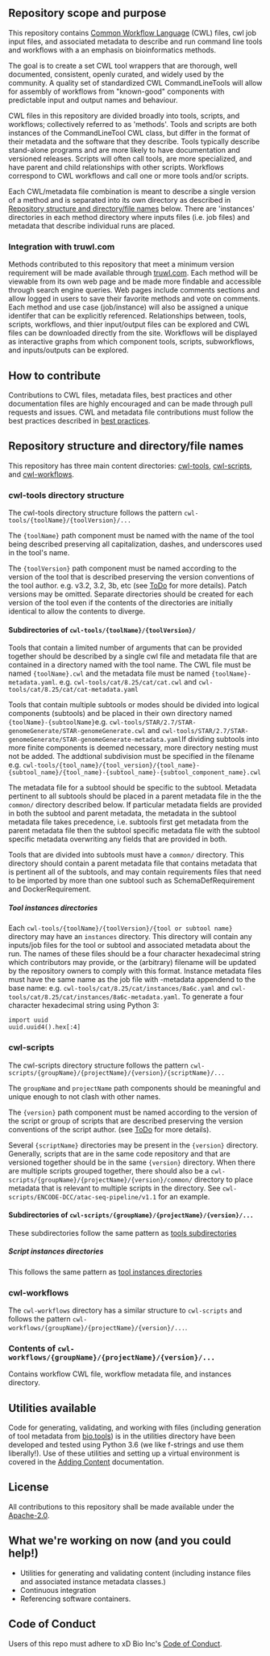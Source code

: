 ## Repository scope and purpose

This repository contains [Common Workflow Language](https://www.commonwl.org/) (CWL) files, cwl job input files, and associated metadata to describe and run command line tools and workflows with a an emphasis on bioinformatics methods. 

The goal is to create a set CWL tool wrappers that are thorough, well documented, consistent, openly curated, and widely used by the community. A quality set of standardized CWL CommandLineTools will allow for assembly of workflows from "known-good" components with predictable input and output names and behaviour.

CWL files in this repository are divided broadly into tools, scripts, and workflows; collectively referred to as 'methods'. Tools and scripts are both instances of the CommandLineTool CWL class, but differ in the format of their metadata and the software that they describe. Tools typically describe stand-alone programs and are more likely to have documentation and versioned releases. Scripts will often call tools, are more specialized, and have parent and child relationships with other scripts. Workflows correspond to CWL workflows and call one or more tools and/or scripts.

Each CWL/metadata file combination is meant to describe a single version of a method and is separated into its own directory as described in [Repository structure and directory/file names](#structure) below. There are 'instances' directories in each method directory where inputs files (i.e. job files) and metadata that describe individual runs are placed.

### Integration with truwl.com

Methods contributed to this repository that meet a minimum version requirement will be made available through [truwl.com](https://truwl.com). Each method will be viewable from its own web page and be made more findable and accessible through search engine queries. Web pages include comments sections and allow logged in users to save their favorite methods and vote on comments. Each method and use case (job/instance) will also be assigned a unique identifer that can be explicitly referenced.  Relationships between, tools, scripts, workflows, and thier input/output files can be explored and CWL files can be downloaded directly from the site. Workflows will be displayed as interactive graphs from which component tools, scripts, subworkflows, and inputs/outputs can be explored.

## How to contribute

Contributions to CWL files, metadata files, best practices and other documentation files are highly encouraged and can be made through pull requests and issues. CWL and metadata file contributions must follow the best practices described in  [best practices](docs/templates/CommandLineTool_guide.md). 

## <a name="structure"></a> Repository structure and directory/file names

This repository has three main content directories: [cwl-tools](#cwl-tools), [cwl-scripts](#cwl-scripts), and [cwl-workflows](#cwl-workflows).

### <a name="cwl-tools"></a> cwl-tools directory structure

The cwl-tools directory structure follows the pattern `cwl-tools/{toolName}/{toolVersion}/...`

The `{toolName}` path component must be named with the name of the tool being described preserving all capitalization, dashes, and underscores used in the tool's name.

The `{toolVersion}` path component must be named according to the version of the tool that is described preserving the version conventions of the tool author. e.g. v3.2, 3.2, 3b, etc (see [ToDo](docs/components...) for more details).  Patch versions may be omitted. Separate directories should be created for each version of the tool even if the contents of the directories are initially identical to allow the contents to diverge.

####  <a name="tool-subdirectories"></a> Subdirectories of  `cwl-tools/{toolName}/{toolVersion}/`

Tools that contain a limited number of arguments that can be provided together should be described by a single cwl file and metadata file that are contained in a directory named with the tool name. The CWL file must be named `{toolName}.cwl` and the metadata file must be named `{toolName}-metadata.yaml`. e.g. `cwl-tools/cat/8.25/cat/cat.cwl` and `cwl-tools/cat/8.25/cat/cat-metadata.yaml` 

Tools that contain multiple subtools or modes should be divided into logical components (subtools) and be placed in their own directory named `{toolName}-{subtoolName}`e.g. `cwl-tools/STAR/2.7/STAR-genomeGenerate/STAR-genomeGenerate.cwl` and `cwl-tools/STAR/2.7/STAR-genomeGenerate/STAR-genomeGenerate-metadata.yaml`If dividing subtools into more finite components is deemed necessary, more directory nesting must not be added. The addtional subdivision must be specified in the filename e.g. `cwl-tools/{tool_name}/{tool_version}/{tool_name}-{subtool_name}/{tool_name}-{subtool_name}-{subtool_component_name}.cwl`

The metadata file for a subtool should be specific to the subtool. Metadata pertinent to all subtools should be placed in a parent metadata file in the  the `common/` directory described below. If particular metadata fields are provided in both the subtool and parent metadata, the metadata in the subtool metadata file takes precedence, i.e. subtools first get metadata from the parent metadata file then the subtool specific metadata file with the subtool specific metadata overwriting any fields that are provided in both.


Tools that are divided into subtools must have a `common/` directory. This directory should contain a parent metadata file that contains metadata that is pertinent all of the subtools, and may contain requirements files that need to be imported by more than one subtool such as SchemaDefRequirement and DockerRequirement.

##### <a name="tool-instances"></a> Tool instances directories

Each `cwl-tools/{toolName}/{toolVersion}/{tool or subtool name}` directory may have an `instances` directory. This directory will contain any inputs/job files for the tool or subtool and associated metadata about the run. The names of these files should be a four character hexadecimal string  which contributors may provide, or the (arbitrary) filename will be updated by the repository owners to comply with this format. Instance metadata files must have the same name as the job file with -metadata appendend to the base name: e.g. `cwl-tools/cat/8.25/cat/instances/8a6c.yaml` and `cwl-tools/cat/8.25/cat/instances/8a6c-metadata.yaml`. To generate a four character hexadecimal string using Python 3:

~~~Python3
import uuid
uuid.uuid4().hex[:4]
~~~


### <a name="cwl-scripts"></a> cwl-scripts

The cwl-scripts directory structure follows the pattern `cwl-scripts/{groupName}/{projectName}/{version}/{scriptName}/...`

The `groupName` and `projectName` path components should be meaningful and unique enough to not clash with other names.

The `{version}` path component must be named according to the version of the script or group of scripts that are described preserving the version conventions of the script author. (see [ToDo](docs/components...) for more details).

Several `{scriptName}` directories may be present in the `{version}` directory. Generally, scripts that are in the same code repository and that are versioned together should be in the same `{version}` directory. When there are multiple scripts grouped together, there should also be a `cwl-scripts/{groupName}/{projectName}/{version}/common/` directory to place metadata that is relevant to multiple scripts in the directory. See `cwl-scripts/ENCODE-DCC/atac-seq-pipeline/v1.1` for an example.

####  Subdirectories of  `cwl-scripts/{groupName}/{projectName}/{version}/...`

These subdirectories follow the same pattern as [tools subdirectories](#tool-subdirectories)

##### <a name="script-instances"></a> Script instances directories

This follows the same pattern as [tool instances directories](#tool-instances)
 

### <a name="cwl-workflows"></a> cwl-workflows

The `cwl-workflows` directory has a similar structure to `cwl-scripts` and follows the pattern `cwl-workflows/{groupName}/{projectName}/{version}/...`.

### Contents of `cwl-workflows/{groupName}/{projectName}/{version}/...`

Contains workflow CWL file, workflow metadata file, and instances directory.


## Utilities available

Code for generating, validating, and working with files (including generation of tool metadata from [bio.tools](https://bio.tools/)) is in the utilities directory have been developed and tested using Python 3.6 (we like f-strings and use them liberally!). Use of these utilities and setting up a virtual environment is covered in the [Adding Content]() documentation.

## License

All contributions to this repository shall be made available under the [Apache-2.0](LICENSE.txt). 


## What we're working on now (and you could help!)
- Utilities for generating and validating content (including instance files and associated instance metadata classes.)
- Continuous integration
- Referencing software containers.


## Code of Conduct

Users of this repo must adhere to xD Bio Inc's [Code of Conduct](https://truwl.com/conduct).